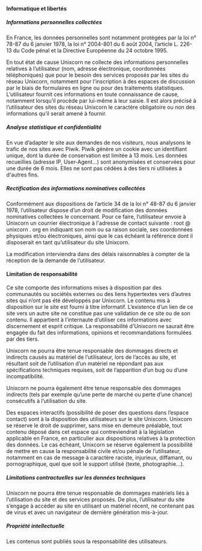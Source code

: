 #### Informatique et libertés

##### Informations personnelles collectées

En France, les données personnelles sont notamment protégées par la loi n° 78-87 du 6 janvier 1978,
la loi n° 2004-801 du 6 août 2004, l’article L. 226-13 du Code pénal et la Directive Européenne du 24  octobre 1995.

En tout état de cause Unixcorn ne collecte des informations personnelles relatives à l’utilisateur (nom, adresse électronique,
coordonnées téléphoniques) que pour le besoin des services proposés par les sites du réseau Unixcorn, notamment pour
l’inscription à des espaces de discussion par le biais de formulaires en ligne ou pour des traitements statistiques.
L’utilisateur fournit ces informations en toute connaissance de cause, notamment lorsqu’il procède par lui-même à leur saisie.
Il est alors précisé à l’utilisateur des sites du réseau Unixcorn le caractère obligatoire ou non des informations qu’il serait amené à fournir.

##### Analyse statistique et confidentialité

En vue d’adapter le site aux demandes de nos visiteurs, nous analysons le trafic de nos sites avec Piwik.
Piwik génère un cookie avec un identifiant unique, dont la durée de conservation est limitée à 13 mois.
Les données recueillies (adresse IP, User-Agent…) sont anonymisées et conservées pour une durée de 6 mois.
Elles ne sont pas cédées à des tiers ni utilisées à d'autres fins.

##### Rectification des informations nominatives collectées

Conformément aux dispositions de l’article 34 de la loi n° 48-87 du 6 janvier 1978,
l’utilisateur dispose d’un droit de modification des données nominatives collectées le concernant.
Pour ce faire, l’utilisateur envoie à Unixcorn un courrier électronique à l'adresse de contact suivante : root @ unixcorn . org
en indiquant son nom ou sa raison sociale, ses coordonnées physiques et/ou électroniques, ainsi que le cas échéant
la référence dont il disposerait en tant qu’utilisateur du site Unixcorn.

La modification interviendra dans des délais raisonnables à compter de la réception de la demande de l’utilisateur.

#### Limitation de responsabilité

Ce site comporte des informations mises à disposition par des communautés ou sociétés externes ou des liens hypertextes
vers d’autres sites qui n’ont pas été développés par Unixcorn. Le contenu mis à disposition sur le site est fourni à titre informatif.
L’existence d’un lien de ce site vers un autre site ne constitue pas une validation de ce site ou de son contenu.
Il appartient à l’internaute d’utiliser ces informations avec discernement et esprit critique. La responsabilité
d'Unixcorn ne saurait être engagée du fait des informations, opinions et recommandations formulées par des tiers.

Unixcorn ne pourra être tenue responsable des dommages directs et indirects causés au matériel de l’utilisateur,
lors de l’accès au site, et résultant soit de l’utilisation d’un matériel ne répondant pas aux
spécifications techniques requises, soit de l’apparition d’un bug ou d’une incompatibilité.

Unixcorn ne pourra également être tenue responsable des dommages indirects (tels par exemple qu’une perte de marché ou perte d’une chance)
consécutifs à l’utilisation du site.

Des espaces interactifs (possibilité de poser des questions dans l’espace contact) sont à la disposition des
utilisateurs sur le site Unixcorn. Unixcorn se réserve le droit de supprimer, sans mise en demeure préalable,
tout contenu déposé dans cet espace qui contreviendrait à la législation applicable en France, en particulier aux
dispositions relatives à la protection des données. Le cas échéant, Unixcorn se réserve également la possibilité
de mettre en cause la responsabilité civile et/ou pénale de l’utilisateur, notamment en cas de message à caractère raciste,
injurieux, diffamant, ou pornographique, quel que soit le support utilisé (texte, photographie…).

##### Limitations contractuelles sur les données techniques

Unixcorn ne pourra être tenue responsable de dommages matériels liés à l’utilisation du site et des services proposés.
De plus, l’utilisateur du site s’engage à accéder au site en utilisant un matériel récent,
ne contenant pas de virus et avec un navigateur de dernière génération mis-à-jour.

##### Propriété intellectuelle

Les contenus sont publiés sous la responsabilité des utilisateurs.
